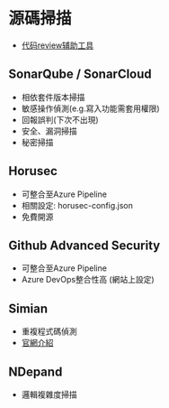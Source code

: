 # 源碼掃描

* [代码review辅助工具](https://blog.csdn.net/Fei_Yang_YF/article/details/127694358?utm_medium=distribute.pc_relevant.none-task-blog-2~default~baidujs_baidulandingword~default-0-127694358-blog-103794255.235^v40^pc_relevant_3m_sort_dl_base3&spm=1001.2101.3001.4242.1&utm_relevant_index=3)

## SonarQube / SonarCloud

* 相依套件版本掃描
* 敏感操作偵測(e.g.寫入功能需套用權限)
* 回報誤判(下次不出現)
* 安全、漏洞掃描
* 秘密掃描

## Horusec

* 可整合至Azure Pipeline
* 相關設定: horusec-config.json
* 免費開源


## Github Advanced Security

* 可整合至Azure Pipeline
* Azure DevOps整合性高 (網站上設定)


## Simian

* 重複程式碼偵測
* [官網介紹](https://simian.quandarypeak.com/features/)

## NDepand

* 邏輯複雜度掃描